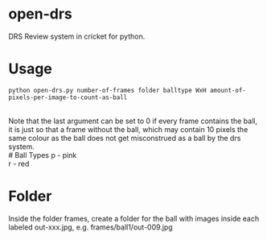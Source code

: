 # open-drs
DRS Review system in cricket for python.

# Usage
```
python open-drs.py number-of-frames folder balltype WxH amount-of-pixels-per-image-to-count-as-ball
```
<br>
Note that the last argument can be set to 0 if every frame contains the ball, it is just so that a frame without the ball, which may contain 10 pixels the same colour as the ball does not get misconstrued as a ball by the drs system. <br>
# Ball Types
p - pink <br>
r - red <br>

# Folder
Inside the folder frames, create a folder for the ball with images inside each labeled out-xxx.jpg, e.g. frames/ball1/out-009.jpg

